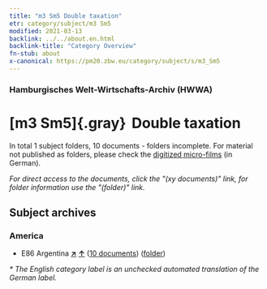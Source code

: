```yaml
---
title: "m3 Sm5 Double taxation"
etr: category/subject/m3 Sm5
modified: 2021-03-13
backlink: ../../about.en.html
backlink-title: "Category Overview"
fn-stub: about
x-canonical: https://pm20.zbw.eu/category/subject/s/m3_Sm5
---
```


### Hamburgisches Welt-Wirtschafts-Archiv (HWWA)
# [m3 Sm5]{.gray}&#8201; Double taxation&#160; 





In total 1 subject folders, 10 documents - folders incomplete.
For material not published as folders, please check the [digitized micro-films](/film/h1_sh.de.html) (in German).

_For direct access to the documents, click the "(xy documents)" link, for folder information use the "(folder)" link._

## Subject archives



### America

- E86 Argentina [**&nearr;**](../../../geo/i/141692/about.en.html "Argentina (all folders)") [**&uarr;**](../../../geo/about.en.html#E86 "Country category system") (<a href="https://pm20.zbw.eu/dfgview/sh/141692,144873" title="about: Argentina : Double taxation" target="_blank">10 documents</a>) ([folder](../../../../folder/sh/1416xx/141692/1448xx/144873/about.en.html))


_* The English category label is an unchecked automated translation of the German label._

